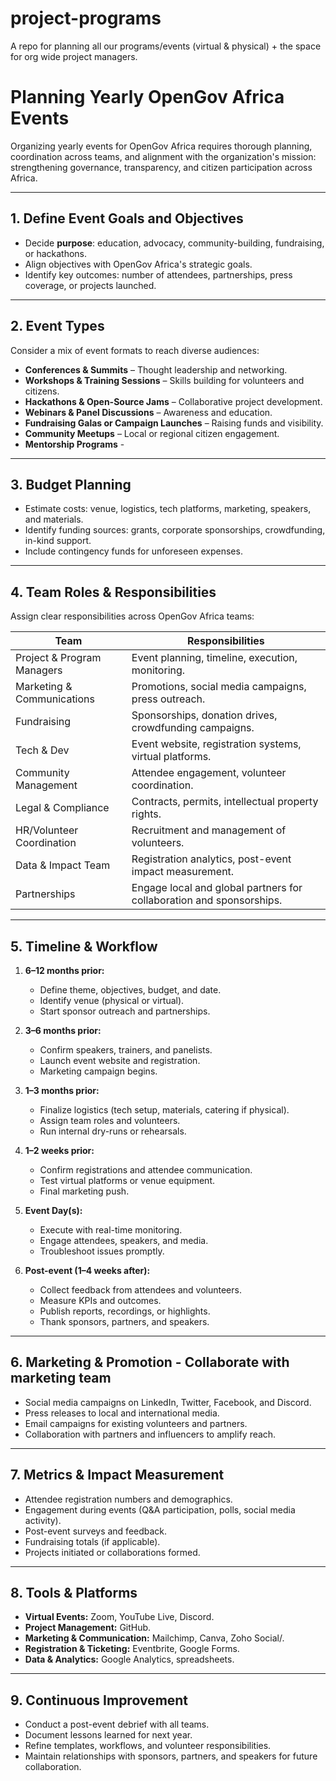 # project-programs
A repo for planning all our programs/events (virtual &amp; physical) + the space for org wide project managers.

# Planning Yearly OpenGov Africa Events

Organizing yearly events for OpenGov Africa requires thorough planning, coordination across teams, and alignment with the organization's mission: strengthening governance, transparency, and citizen participation across Africa.

---

## 1. Define Event Goals and Objectives
- Decide **purpose**: education, advocacy, community-building, fundraising, or hackathons.
- Align objectives with OpenGov Africa's strategic goals.
- Identify key outcomes: number of attendees, partnerships, press coverage, or projects launched.

---

## 2. Event Types
Consider a mix of event formats to reach diverse audiences:
- **Conferences & Summits** – Thought leadership and networking.
- **Workshops & Training Sessions** – Skills building for volunteers and citizens.
- **Hackathons & Open-Source Jams** – Collaborative project development.
- **Webinars & Panel Discussions** – Awareness and education.
- **Fundraising Galas or Campaign Launches** – Raising funds and visibility.
- **Community Meetups** – Local or regional citizen engagement.
- **Mentorship Programs** - 

---

## 3. Budget Planning
- Estimate costs: venue, logistics, tech platforms, marketing, speakers, and materials.
- Identify funding sources: grants, corporate sponsorships, crowdfunding, in-kind support.
- Include contingency funds for unforeseen expenses.

---

## 4. Team Roles & Responsibilities
Assign clear responsibilities across OpenGov Africa teams:

| Team | Responsibilities |
|------|----------------|
| Project & Program Managers | Event planning, timeline, execution, monitoring. |
| Marketing & Communications | Promotions, social media campaigns, press outreach. |
| Fundraising | Sponsorships, donation drives, crowdfunding campaigns. |
| Tech & Dev | Event website, registration systems, virtual platforms. |
| Community Management | Attendee engagement, volunteer coordination. |
| Legal & Compliance | Contracts, permits, intellectual property rights. |
| HR/Volunteer Coordination | Recruitment and management of volunteers. |
| Data & Impact Team | Registration analytics, post-event impact measurement. |
| Partnerships | Engage local and global partners for collaboration and sponsorships. |

---

## 5. Timeline & Workflow
1. **6–12 months prior:**  
   - Define theme, objectives, budget, and date.  
   - Identify venue (physical or virtual).  
   - Start sponsor outreach and partnerships.  

2. **3–6 months prior:**  
   - Confirm speakers, trainers, and panelists.  
   - Launch event website and registration.  
   - Marketing campaign begins.  

3. **1–3 months prior:**  
   - Finalize logistics (tech setup, materials, catering if physical).  
   - Assign team roles and volunteers.  
   - Run internal dry-runs or rehearsals.  

4. **1–2 weeks prior:**  
   - Confirm registrations and attendee communication.  
   - Test virtual platforms or venue equipment.  
   - Final marketing push.  

5. **Event Day(s):**  
   - Execute with real-time monitoring.  
   - Engage attendees, speakers, and media.  
   - Troubleshoot issues promptly.  

6. **Post-event (1–4 weeks after):**  
   - Collect feedback from attendees and volunteers.  
   - Measure KPIs and outcomes.  
   - Publish reports, recordings, or highlights.  
   - Thank sponsors, partners, and speakers.  

---

## 6. Marketing & Promotion - Collaborate with marketing team
- Social media campaigns on LinkedIn, Twitter, Facebook, and Discord.  
- Press releases to local and international media.  
- Email campaigns for existing volunteers and partners.  
- Collaboration with partners and influencers to amplify reach.  

---

## 7. Metrics & Impact Measurement
- Attendee registration numbers and demographics.  
- Engagement during events (Q&A participation, polls, social media activity).  
- Post-event surveys and feedback.  
- Fundraising totals (if applicable).  
- Projects initiated or collaborations formed.

---

## 8. Tools & Platforms
- **Virtual Events:** Zoom, YouTube Live, Discord.  
- **Project Management:** GitHub.  
- **Marketing & Communication:** Mailchimp, Canva, Zoho Social/.  
- **Registration & Ticketing:** Eventbrite, Google Forms.  
- **Data & Analytics:** Google Analytics, spreadsheets.

---

## 9. Continuous Improvement
- Conduct a post-event debrief with all teams.  
- Document lessons learned for next year.  
- Refine templates, workflows, and volunteer responsibilities.  
- Maintain relationships with sponsors, partners, and speakers for future collaboration.
